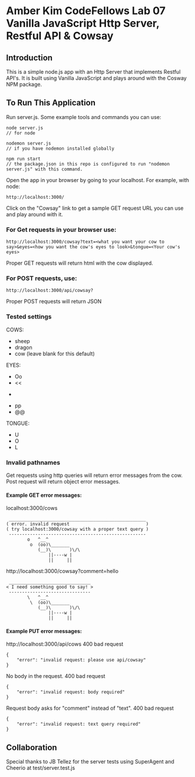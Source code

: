 # Amber Kim CodeFellows Lab 07 Vanilla JavaScript Http Server, Restful API & Cowsay

## Introduction
This is a simple node.js app with an Http Server that implements Restful API's. It is built using Vanilla JavaScript and plays around with the Cosway NPM package.

## To Run This Application
Run server.js. Some example tools and commands you can use:
```
node server.js
// for node

nodemon server.js
// if you have nodemon installed globally

npm run start
// the package.json in this repo is configured to run "nodemon server.js" with this command.
```

Open the app in your browser by going to your localhost. For example, with node:
```
http://localhost:3000/
```

Click on the "Cowsay" link to get a sample GET request URL you can use and play around with it.

### For Get requests in your browser use:
```
http://localhost:3000/cowsay?text=<what you want your cow to say>&eyes=<how you want the cow's eyes to look>&tongue=<Your cow's eyes>
```
Proper GET requests will return html with the cow displayed.


### For POST requests, use:
```
http://localhost:3000/api/cowsay?
```
Proper POST requests will return JSON

### Tested settings
COWS:
* sheep
* dragon
* cow (leave blank for this default)

EYES:
* Oo
* <<
* >>
* pp
* @@

TONGUE:
* U
* O
* L

### Invalid pathnames
Get requests using http queries will return error messages from the cow. Post request will return object error messages.

#### Example GET error messages:
localhost:3000/cows
```
 ____________________________________________________
( error. invalid request                             )
( try localhost:3000/cowsay with a proper text query )
 ----------------------------------------------------
        o   ^__^
         o  (oo)\_______
            (__)\       )\/\
                ||----w |
                ||     ||
```

http://localhost:3000/cowsay?comment=hello
```
 _______________________________
< I need something good to say! >
 -------------------------------
        \   ^__^
         \  (oo)\_______
            (__)\       )\/\
                ||----w |
                ||     ||
```

#### Example PUT error messages:
http://localhost:3000/api/cows
400 bad request
```
{
    "error": "invalid request: please use api/cowsay"
}
```

No body in the request. 400 bad request
```
{
    "error": "invalid request: body required"
}
```

Request body asks for "comment" instead of "text". 400 bad request
```
{
    "error": "invalid request: text query required"
}
```

## Collaboration
Special thanks to JB Tellez for the server tests using SuperAgent and Cheerio at test/server.test.js